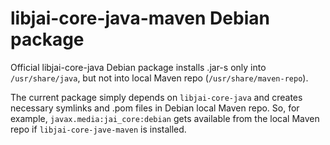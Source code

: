 # libjai-core-java-maven Debian package

Official libjai-core-java Debian package installs .jar-s only into `/usr/share/java`, but not into local Maven repo (`/usr/share/maven-repo`).

The current package simply depends on `libjai-core-java` and creates necessary symlinks and .pom files in Debian local Maven repo. So, for example, `javax.media:jai_core:debian` gets available from the local Maven repo if `libjai-core-jave-maven` is installed.
